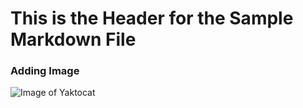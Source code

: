 # This is the Header for the Sample Markdown File

### Adding Image

![Image of Yaktocat](https://octodex.github.com/images/yaktocat.png)
